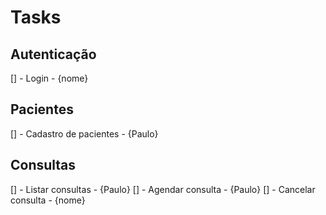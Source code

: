 # Tasks

## Autenticação
[] - Login - {nome}

## Pacientes
[] - Cadastro de pacientes - {Paulo}

## Consultas
[] - Listar consultas - {Paulo}
[] - Agendar consulta - {Paulo}
[] - Cancelar consulta - {nome}
